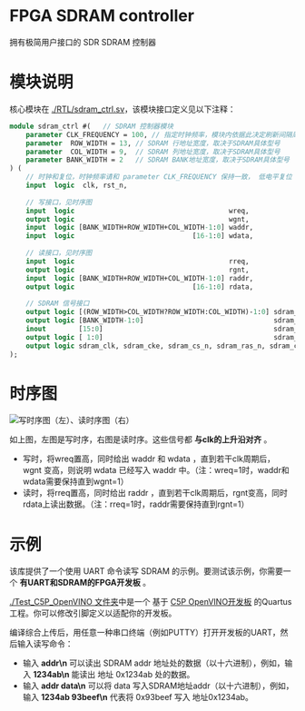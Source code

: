 FPGA SDRAM controller
===========================
拥有极简用户接口的 SDR SDRAM 控制器

# 模块说明

核心模块在 [./RTL/sdram_ctrl.sv](https://github.com/WangXuan95/SDRAM-Controller/blob/master/RTL/sdram_ctrl.sv)，该模块接口定义见以下注释：

```SystemVerilog
module sdram_ctrl #(   // SDRAM 控制器模块
    parameter CLK_FREQUENCY = 100, // 指定时钟频率，模块内依据此决定刷新间隔周期数
    parameter  ROW_WIDTH = 13, // SDRAM 行地址宽度，取决于SDRAM具体型号
    parameter  COL_WIDTH = 9,  // SDRAM 列地址宽度，取决于SDRAM具体型号
    parameter BANK_WIDTH = 2   // SDRAM BANK地址宽度，取决于SDRAM具体型号
) (
    // 时钟和复位，时钟频率请和 parameter CLK_FREQUENCY 保持一致， 低电平复位
    input  logic  clk, rst_n,
    
    // 写接口，见时序图
    input  logic                                      wreq,
    output logic                                      wgnt,
    input  logic [BANK_WIDTH+ROW_WIDTH+COL_WIDTH-1:0] waddr,
    input  logic                             [16-1:0] wdata,
    
    // 读接口，见时序图
    input  logic                                      rreq,
    output logic                                      rgnt,
    input  logic [BANK_WIDTH+ROW_WIDTH+COL_WIDTH-1:0] raddr,
    output logic                             [16-1:0] rdata,
    
    // SDRAM 信号接口
    output logic [(ROW_WIDTH>COL_WIDTH?ROW_WIDTH:COL_WIDTH)-1:0] sdram_addr,
    output logic [BANK_WIDTH-1:0]                                sdram_ba,
    inout        [15:0]                                          sdram_dq,
    output logic [ 1:0]                                          sdram_dqm,
    output logic sdram_clk, sdram_cke, sdram_cs_n, sdram_ras_n, sdram_cas_n, sdram_we_n
);
```

# 时序图

![写时序图（左）、读时序图（右）](https://github.com/WangXuan95/SDRAM-Controller/blob/master/timing.png)

如上图，左图是写时序，右图是读时序。这些信号都 **与clk的上升沿对齐** 。

* 写时，将wreq置高，同时给出 waddr 和 wdata ，直到若干clk周期后， wgnt 变高，则说明 wdata 已经写入 waddr 中。（注：wreq=1时，waddr和wdata需要保持直到wgnt=1）
* 读时，将rreq置高，同时给出 raddr ，直到若干clk周期后，rgnt变高，同时rdata上读出数据。（注：rreq=1时，raddr需要保持直到rgnt=1）

# 示例

该库提供了一个使用 UART 命令读写 SDRAM 的示例。要测试该示例，你需要一个 **有UART和SDRAM的FPGA开发板** 。

[./Test_C5P_OpenVINO 文件夹](https://github.com/WangXuan95/SDRAM-Controller/blob/master/Test_C5P_OpenVINO)中是一个 基于 [C5P OpenVINO开发板](https://www.terasic.com.tw/cgi-bin/page/archive.pl?Language=English&CategoryNo=167&No=1159) 的Quartus工程。你可以修改引脚定义以适配你的开发板。

编译综合上传后，用任意一种串口终端（例如PUTTY）打开开发板的UART，然后输入读写命令：

* 输入 **addr\n** 可以读出 SDRAM addr 地址处的数据（以十六进制），例如，输入 **1234ab\n** 能读出 地址 0x1234ab 处的数据。
* 输入 **addr data\n** 可以将 data 写入SDRAM地址addr（以十六进制），例如，输入 **1234ab 93beef\n** 代表将 0x93beef 写入 地址0x1234ab。
